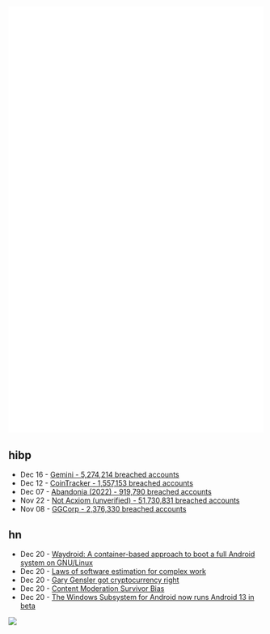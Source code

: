 ![Metrics](https://raw.githubusercontent.com/phixion/phixion/master/metrics.svg)

## hibp

<!--
for https://github.com/phixion/phixion/blob/main/.github/workflows/feeds.yml
-->
<!--START_SECTION:haveibeenpwnd-->
- Dec 16 - [Gemini - 5,274,214 breached accounts](https://haveibeenpwned.com/PwnedWebsites#Gemini)
- Dec 12 - [CoinTracker - 1,557,153 breached accounts](https://haveibeenpwned.com/PwnedWebsites#CoinTracker)
- Dec 07 - [Abandonia (2022) - 919,790 breached accounts](https://haveibeenpwned.com/PwnedWebsites#Abandonia2022)
- Nov 22 - [Not Acxiom (unverified) - 51,730,831 breached accounts](https://haveibeenpwned.com/PwnedWebsites#NotAcxiom)
- Nov 08 - [GGCorp - 2,376,330 breached accounts](https://haveibeenpwned.com/PwnedWebsites#GGCorp)
<!--END_SECTION:haveibeenpwnd-->

## hn

<!--
for https://github.com/phixion/phixion/blob/main/.github/workflows/feeds.yml
-->
<!--START_SECTION:hn-->
- Dec 20 - [Waydroid: A container-based approach to boot a full Android system on GNU/Linux](https://waydro.id/)
- Dec 20 - [Laws of software estimation for complex work](https://mdalmijn.com/p/11-laws-of-software-estimation-for-complex-work)
- Dec 20 - [Gary Gensler got cryptocurrency right](https://www.economicliberties.us/our-work/gary-gensler-got-it-right/)
- Dec 20 - [Content Moderation Survivor Bias](https://cyber.fsi.stanford.edu/io/news/content-moderation-survivor-bias)
- Dec 20 - [The Windows Subsystem for Android now runs Android 13 in beta](https://github.com/microsoft/WSA/discussions/167)
<!--END_SECTION:hn-->

<!--
for https://yhype.me
-->
![](https://hit.yhype.me/github/profile?user_id=13013670)
